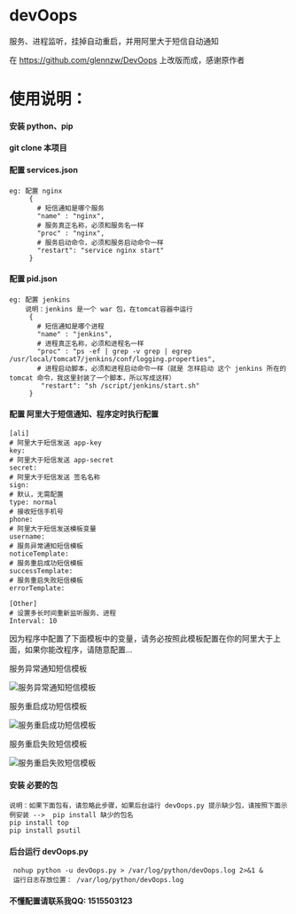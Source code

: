 # devOops

服务、进程监听，挂掉自动重启，并用阿里大于短信自动通知

在 https://github.com/glennzw/DevOops 上改版而成，感谢原作者

# 使用说明：
#### 安装 python、pip 

#### git clone 本项目

#### 配置 services.json
```
eg: 配置 nginx
     {
       # 短信通知是哪个服务
       "name" : "nginx", 
       # 服务真正名称，必须和服务名一样
       "proc" : "nginx",
       # 服务启动命令，必须和服务启动命令一样
       "restart": "service nginx start"
     }
```

#### 配置 pid.json
```
eg: 配置 jenkins
    说明：jenkins 是一个 war 包，在tomcat容器中运行
     {
       # 短信通知是哪个进程
       "name" : "jenkins",
       # 进程真正名称，必须和进程名一样
       "proc" : "ps -ef | grep -v grep | egrep /usr/local/tomcat7/jenkins/conf/logging.properties",
       # 进程启动脚本，必须和进程启动命令一样（就是 怎样启动 这个 jenkins 所在的 tomcat 命令，我这里封装了一个脚本，所以写成这样）
        "restart": "sh /script/jenkins/start.sh"
     }
```
       
#### 配置 阿里大于短信通知、程序定时执行配置
```
[ali]
# 阿里大于短信发送 app-key
key: 
# 阿里大于短信发送 app-secret
secret:
# 阿里大于短信发送 签名名称
sign: 
# 默认，无需配置
type: normal
# 接收短信手机号
phone: 
# 阿里大于短信发送模板变量
username: 
# 服务异常通知短信模板
noticeTemplate: 
# 服务重启成功短信模板
successTemplate: 
# 服务重启失败短信模板
errorTemplate: 

[Other]
# 设置多长时间重新监听服务、进程
Interval: 10
```
因为程序中配置了下面模板中的变量，请务必按照此模板配置在你的阿里大于上面，如果你能改程序，请随意配置...

服务异常通知短信模板

![服务异常通知短信模板](http://resource.tsg.kim/%E6%9C%8D%E5%8A%A1%E7%9B%91%E5%90%AC%E9%80%9A%E7%9F%A5.png)

服务重启成功短信模板

![服务重启成功短信模板](http://resource.tsg.kim/%E6%9C%8D%E5%8A%A1%E7%9B%91%E5%90%AC%E6%88%90%E5%8A%9F%E9%80%9A%E7%9F%A5.png)

服务重启失败短信模板

![服务重启失败短信模板](http://resource.tsg.kim/%E6%9C%8D%E5%8A%A1%E9%87%8D%E5%90%AF%E5%A4%B1%E8%B4%A5%E9%80%9A%E7%9F%A5.png)
          
#### 安装 必要的包
```
说明：如果下面包有，请忽略此步骤，如果后台运行 devOops.py 提示缺少包，请按照下面示例安装 -->  pip install 缺少的包名
pip install top
pip install psutil
```

#### 后台运行 devOops.py
```
 nohup python -u devOops.py > /var/log/python/devOops.log 2>&1 &
 运行日志存放位置： /var/log/python/devOops.log
```

#### 不懂配置请联系我QQ: 1515503123
